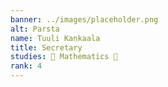 ```yaml
---
banner: ../images/placeholder.png
alt: Parsta
name: Tuuli Kankaala
title: Secretary
studies: 📐 Mathematics 📐
rank: 4
---
```

